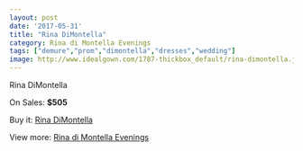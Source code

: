 ```yaml
---
layout: post
date: '2017-05-31'
title: "Rina DiMontella"
category: Rina di Montella Evenings
tags: ["demure","prom","dimontella","dresses","wedding"]
image: http://www.idealgown.com/1787-thickbox_default/rina-dimontella.jpg
---
```

Rina DiMontella

On Sales: **$505**
<a href="https://www.idealgown.com/en/rina-di-montella-evenings/840-rina-dimontella.html"><amp-img layout="responsive" width="600" height="600" src="//www.idealgown.com/1787-thickbox_default/rina-dimontella.jpg" alt="Rina DiMontella 0" /></a>

Buy it: [Rina DiMontella](https://www.idealgown.com/en/rina-di-montella-evenings/840-rina-dimontella.html "Rina DiMontella")

View more: [Rina di Montella Evenings](https://www.idealgown.com/en/10-rina-di-montella-evenings "Rina di Montella Evenings")